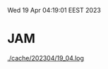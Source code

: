 Wed 19 Apr 04:19:01 EEST 2023
# JAM
<a href='./cache/202304/19_04.log'>./cache/202304/19_04.log</a>
